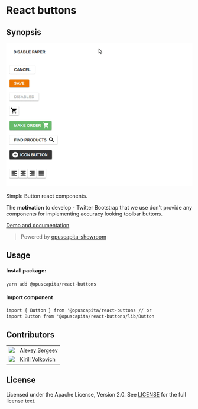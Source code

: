 # React buttons

## Synopsis

![demo.gif](./demo.gif)

Simple Button react components. 

The **motivation** to develop - Twitter Bootstrap that we use don't provide any components for implementing accuracy looking toolbar buttons.

[Demo and documentation](https://opuscapitabes.github.io/js-react-ui-buttons)

> Powered by [opuscapita-showroom](https://github.com/OpusCapitaBES/js-react-showroom-client)

## Usage

#### Install package:

`yarn add @opuscapita/react-buttons`

#### Import component

```
import { Button } from '@opuscapita/react-buttons // or
import Button from '@opuscapita/react-buttons/lib/Button
```

## Contributors

|                                                                                  |                                                      |
| ------------------------------                                                   | :----------------------                              |
| <img src="https://avatars.githubusercontent.com/u/24603787?v=3" width="100px;"/> | [Alexey Sergeev](https://github.com/asergeev-sc)     |
| <img src="https://avatars.githubusercontent.com/u/24652543?v=3" width="100px;"/> | [Kirill Volkovich](https://github.com/kvolkovich-sc) |

## License

Licensed under the Apache License, Version 2.0. See [LICENSE](./LICENSE) for the full license text.
